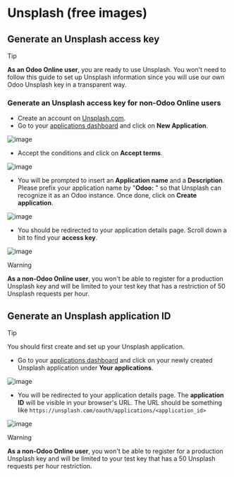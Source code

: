 # Unsplash (free images)

## Generate an Unsplash access key

<div class="tip">

<div class="title">

Tip

</div>

**As an Odoo Online user**, you are ready to use Unsplash. You won't
need to follow this guide to set up Unsplash information since you will
use our own Odoo Unsplash key in a transparent way.

</div>

### Generate an Unsplash access key for non-Odoo Online users

  - Create an account on [Unsplash.com](https://unsplash.com/join).
  - Go to your [applications
    dashboard](https://unsplash.com/oauth/applications) and click on
    **New Application**.

![image](unsplash/create_app.png)

  - Accept the conditions and click on **Accept terms**.

![image](unsplash/accept_terms.png)

  - You will be prompted to insert an **Application name** and a
    **Description**. Please prefix your application name by "**Odoo:** "
    so that Unsplash can recognize it as an Odoo instance. Once done,
    click on **Create application**.

![image](unsplash/app_infos.png)

  - You should be redirected to your application details page. Scroll
    down a bit to find your **access key**.

![image](unsplash/access_key.png)

<div class="warning">

<div class="title">

Warning

</div>

**As a non-Odoo Online user**, you won't be able to register for a
production Unsplash key and will be limited to your test key that has a
restriction of 50 Unsplash requests per hour.

</div>

## Generate an Unsplash application ID

<div class="tip">

<div class="title">

Tip

</div>

You should first create and set up your Unsplash application.

</div>

  - Go to your [applications
    dashboard](https://unsplash.com/oauth/applications) and click on
    your newly created Unsplash application under **Your applications**.

![image](unsplash/select_app.png)

  - You will be redirected to your application details page. The
    **application ID** will be visible in your browser's URL. The URL
    should be something like
    `https://unsplash.com/oauth/applications/<application_id>`

![image](unsplash/app_id_url.png)

<div class="warning">

<div class="title">

Warning

</div>

**As a non-Odoo Online user**, you won't be able to register for a
production Unsplash key and will be limited to your test key that has a
50 Unsplash requests per hour restriction.

</div>
